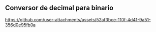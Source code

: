## Conversor de decimal para binario



https://github.com/user-attachments/assets/52af3bce-110f-4d41-9a51-356d0e95fb0a

